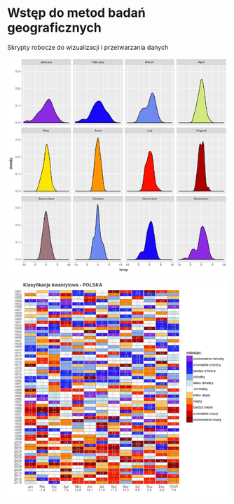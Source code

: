 # Wstęp do metod badań geograficznych

Skrypty robocze do wizualizacji i przetwarzania danych

![rozklad temperatur w PL](polygon.png)

![klasyfikacja miesięcznych anomalii temperatury powietrza](dywan_kwantylowa.png)